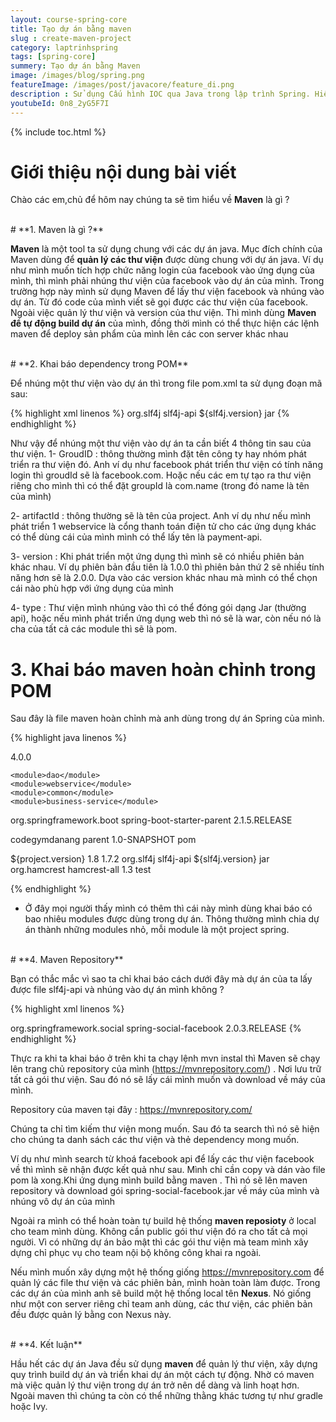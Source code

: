 ```yaml
---
layout: course-spring-core
title: Tạo dự án bằng maven
slug : create-maven-project
category: laptrinhspring
tags: [spring-core]
summery: Tạo dự án bằng Maven 
image: /images/blog/spring.png
featureImage: /images/post/javacore/feature_di.png
description : Sử dụng Cấu hình IOC qua Java trong lập trình Spring. Hiểu được Cấu hình IOC qua Java là gì. Hướng dẫn sử dụng Cấu hình IOC qua Java trong lập trình Spring.
youtubeId: 0n8_2yG5F7I
---
```


{% include toc.html %}

# **Giới thiệu nội dung bài viết**

Chào các em,chủ để hôm nay chúng ta sẽ tìm hiểu về <b>Maven</b> là gì ?

<br>
# **1. Maven là gì ?**

<b>Maven</b> là một tool ta sử dụng chung với các dự án java. Mục đích chính của Maven dùng để <b>quản lý các thư viện</b> được dùng chung với dự án java.
Ví dụ như mình muốn tích hợp chức năng login của facebook vào ứng dụng của mình, thì mình phải nhúng thư viện  của facebook vào dự án của mình.
Trong trường hợp này mình sử dụng Maven để lấy thư viện facebook và nhúng vào dự án. Từ đó code của mình viết sẽ gọi được các thư viện của facebook.
Ngoài việc quản lý thư viện và version của thư viện. Thì mình dùng <b>Maven để tự động build dự án</b> của mình, đồng thời mình có thể thực hiện các lệnh maven để deploy sản phẩm của mình lên các con server khác nhau

<br>
# **2. Khai báo dependency trong POM**

Để nhúng một thư viện vào dự án thì trong file pom.xml ta sử dụng đoạn mã sau:

{% highlight xml  linenos %}
<dependency>
        <groupId>org.slf4j</groupId>
        <artifactId>slf4j-api</artifactId>
        <version>${slf4j.version}</version>
        <type>jar</type>
</dependency>
{% endhighlight %}

Như vậy để nhúng một thư viện vào dự án ta cần biết 4 thông tin sau của thư viện.
1- GroudID : thông thường mình đặt tên công ty hay nhóm phát triển ra thư viện đó. Anh ví dụ như facebook phát triển thư viện có tính năng login thì groudId sẽ là facebook.com. Hoặc nếu các em tự tạo ra thư viện riêng cho mình thì có thể đặt groupId là com.name (trong đó name là tên của mình)

2- artifactId : thông thường sẽ là tên của project. Anh ví dụ như nếu mình phát triển 1 webservice là cổng thanh toán điện tử cho các ứng dụng khác có thể dùng cái của mình mình có thể lấy tên là  payment-api.

3- version : Khi phát triển một ứng dụng thì mình sẽ có nhiều phiên bản khác nhau. Ví dụ phiên bản đầu tiên là 1.0.0 thì phiên bản thứ 2 sẽ nhiều tính năng hơn sẽ là 2.0.0. Dựa vào các version khác nhau mà mình có thể chọn cái nào phù hợp với ứng dụng của mình

4- type : Thư viện mình nhúng vào thì có thể đóng gói dạng Jar (thường api), hoặc nếu mình phát triển ứng dụng web thì nó sẽ là war, còn nếu nó là cha của tất cả các module thì sẽ là pom.

# **3. Khai báo maven hoàn chỉnh trong POM**

Sau đây là file maven hoàn chỉnh mà anh dùng trong dự án Spring của mình.

{% highlight java linenos %}
<?xml version="1.0" encoding="UTF-8"?>
<project xmlns="http://maven.apache.org/POM/4.0.0"
         xmlns:xsi="http://www.w3.org/2001/XMLSchema-instance"
         xsi:schemaLocation="http://maven.apache.org/POM/4.0.0 http://maven.apache.org/xsd/maven-4.0.0.xsd">
  <modelVersion>4.0.0</modelVersion>

  <modules>

    <module>dao</module>
    <module>webservice</module>
    <module>common</module>
    <module>business-service</module>
  </modules>

  <parent>
    <groupId>org.springframework.boot</groupId>
    <artifactId>spring-boot-starter-parent</artifactId>
    <version>2.1.5.RELEASE</version>
  </parent>

  <groupId>codegymdanang</groupId>
  <artifactId>parent</artifactId>
  <version>1.0-SNAPSHOT</version>
  <packaging>pom</packaging>

  <properties>
    <project.version>${project.version}</project.version>
    <jdkVersion>1.8</jdkVersion>
    <slf4j.version>1.7.2</slf4j.version>
  </properties>

  <dependencyManagement>
    <dependencies>
      <dependency>
        <groupId>org.slf4j</groupId>
        <artifactId>slf4j-api</artifactId>
        <version>${slf4j.version}</version>
        <type>jar</type>
      </dependency>
    </dependencies>
  </dependencyManagement>

  <dependencies>
    <dependency>
      <groupId>org.hamcrest</groupId>
      <artifactId>hamcrest-all</artifactId>
      <version>1.3</version>
      <scope>test</scope>
    </dependency>

  </dependencies>

</project>

{% endhighlight %}

- Ở đây mọi người thấy mình có thêm <modules> thì cái này mình dùng khai báo có bao nhiêu modules được dùng trong dự án. Thông thường mình chia dự án thành những modules nhỏ, mỗi module là một project spring.

<br>
# **4. Maven Repository**

Bạn có thắc mắc vì sao ta chỉ khai báo cách dưới đây mà dự án của ta lấy được file slf4j-api và nhúng vào dự án mình không ?

{% highlight xml linenos %}
<!-- https://mvnrepository.com/artifact/org.springframework.social/spring-social-facebook -->
<dependency>
    <groupId>org.springframework.social</groupId>
    <artifactId>spring-social-facebook</artifactId>
    <version>2.0.3.RELEASE</version>
</dependency>
{% endhighlight %}

Thực ra khi ta khai báo ở trên khi ta chạy lệnh mvn instal thì Maven sẽ chạy lên trang chủ repository của mình (https://mvnrepository.com/) . Nơi lưu trữ tất cả gói thư viện. Sau đó nó sẽ lấy cái mình muốn và download về máy của mình.

Repository của maven tại đây : https://mvnrepository.com/

Chúng ta chỉ tìm kiếm thư viện mong muốn. Sau đó ta search thì nó sẽ hiện cho chúng ta danh sách các thư viện và thẻ dependency mong muốn.

Ví dụ như mình search từ khoá facebook api để lấy các thư viện facebook về thì mình sẽ nhận được kết quả như sau. Mình chỉ cần copy và dán vào file pom là xong.Khi ứng dụng mình build bằng maven . Thì nó sẽ lên maven repository và download gói spring-social-facebook.jar về máy của mình và nhúng vô dự án của mình



Ngoài ra mình có thể hoàn toàn tự build hệ thống <b>maven reposioty</b> ở local cho team mình dùng. Không cần public gói thư viện đó ra cho tất cả mọi người. Vì có những dự án bảo mật thì các gói thư viện mà team mình xây dựng chỉ phục vụ cho team nội bộ không công khai ra ngoài.

Nếu mình muốn xây dựng một hệ thống giống https://mvnrepository.com để quản lý các file thư viện và các phiên bản, mình hoàn toàn làm được.
Trong các dự án của mình anh sẽ build một hệ thống local tên <b>Nexus</b>. Nó giống như một con server riêng chỉ team anh dùng, các thư viện, các phiên bản đều được quản lý bằng con Nexus này.

<br>
# **4. Kết luận**

Hầu hết các dự án Java đều sử dụng <b>maven</b> để quản lý thư viện, xây dựng quy trình build dự án và triển khai dự án một cách tự động. Nhờ có maven mà việc quản lý thư viện trong dự án trở nên dể dàng và linh hoạt hơn. Ngoài maven thì chúng ta còn có thể những thằng khác tương tự như gradle hoặc Ivy.


